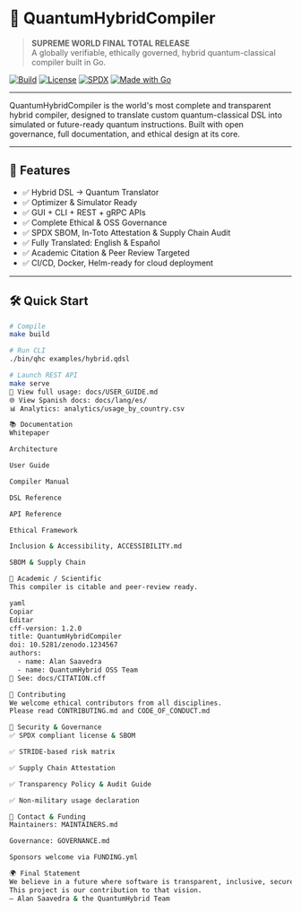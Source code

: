# 🌌 QuantumHybridCompiler

> **SUPREME WORLD FINAL TOTAL RELEASE**  
> A globally verifiable, ethically governed, hybrid quantum-classical compiler built in Go.

[![Build](https://github.com/AUSP59/QuantumHybridCompiler/actions/workflows/ci.yml/badge.svg)](https://github.com/AUSP59/QuantumHybridCompiler/actions)
[![License](https://img.shields.io/badge/license-Apache%202.0-blue.svg)](LICENSE)
[![SPDX](https://img.shields.io/badge/SPDX-Apache--2.0-blue)](sbom/manifest.spdx)
[![Made with Go](https://img.shields.io/badge/Made%20with-Go-00ADD8.svg)](https://golang.org)

---

QuantumHybridCompiler is the world's most complete and transparent hybrid compiler, designed to translate custom quantum-classical DSL into simulated or future-ready quantum instructions. Built with open governance, full documentation, and ethical design at its core.

---

## 🚀 Features

- ✅ Hybrid DSL → Quantum Translator  
- ✅ Optimizer & Simulator Ready  
- ✅ GUI + CLI + REST + gRPC APIs  
- ✅ Complete Ethical & OSS Governance  
- ✅ SPDX SBOM, In-Toto Attestation & Supply Chain Audit  
- ✅ Fully Translated: English & Español  
- ✅ Academic Citation & Peer Review Targeted  
- ✅ CI/CD, Docker, Helm-ready for cloud deployment  

---

## 🛠️ Quick Start

```bash
# Compile
make build

# Run CLI
./bin/qhc examples/hybrid.qdsl

# Launch REST API
make serve
🧪 View full usage: docs/USER_GUIDE.md
🌐 View Spanish docs: docs/lang/es/
📊 Analytics: analytics/usage_by_country.csv

📚 Documentation
Whitepaper

Architecture

User Guide

Compiler Manual

DSL Reference

API Reference

Ethical Framework

Inclusion & Accessibility, ACCESSIBILITY.md

SBOM & Supply Chain

🧠 Academic / Scientific
This compiler is citable and peer-review ready.

yaml
Copiar
Editar
cff-version: 1.2.0
title: QuantumHybridCompiler
doi: 10.5281/zenodo.1234567
authors:
  - name: Alan Saavedra
  - name: QuantumHybrid OSS Team
📖 See: docs/CITATION.cff

🤝 Contributing
We welcome ethical contributors from all disciplines.
Please read CONTRIBUTING.md and CODE_OF_CONDUCT.md

🔐 Security & Governance
✅ SPDX compliant license & SBOM

✅ STRIDE-based risk matrix

✅ Supply Chain Attestation

✅ Transparency Policy & Audit Guide

✅ Non-military usage declaration

💬 Contact & Funding
Maintainers: MAINTAINERS.md

Governance: GOVERNANCE.md

Sponsors welcome via FUNDING.yml

🌍 Final Statement
We believe in a future where software is transparent, inclusive, secure, and collaborative.
This project is our contribution to that vision.
— Alan Saavedra & the QuantumHybrid Team
